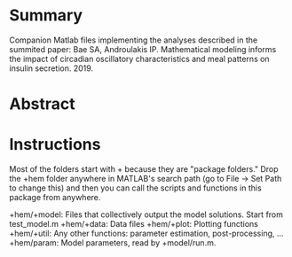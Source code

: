 # Summary
Companion Matlab files implementing the analyses described in the summited paper:
Bae SA, Androulakis IP. Mathematical modeling informs the impact of circadian oscillatory characteristics and meal patterns on insulin secretion. 2019.

# Abstract

# Instructions
Most of the folders start with + because they are "package folders." Drop the +hem folder anywhere in MATLAB's search path (go to File -> Set Path to change this) and then you can call the scripts and functions in this package from anywhere.

+hem/+model: Files that collectively output the model solutions. Start from test_model.m
+hem/+data: Data files
+hem/+plot: Plotting functions
+hem/+util: Any other functions: parameter estimation, post-processing, ...
+hem/param: Model parameters, read by +model/run.m. 
